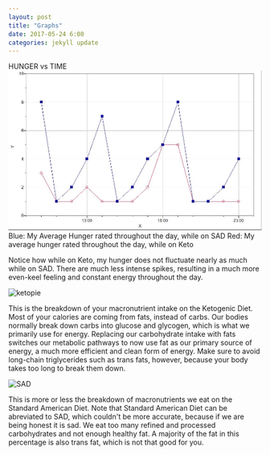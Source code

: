 ```yaml
---
layout: post
title: "Graphs"
date: 2017-05-24 6:00
categories: jekyll update
---
```

HUNGER vs TIME
![hunger graph](/pics/hungergraph.JPG)
Blue: My Average Hunger rated throughout the day, while on SAD
Red: My average hunger rated throughout the day, while on Keto

Notice how while on Keto, my hunger does not fluctuate nearly as much while on SAD. There are much less intense spikes, resulting in a much more even-keel feeling and constant energy throughout the day.



![ketopie](https://www.t-nation.com/system/publishing/article_assets/3400/original/Pie-Chart.jpg?ts=1439410144)

This is the breakdown of your macronutrient intake on the Ketogenic Diet. Most of your calories are coming from fats, instead of carbs. Our bodies normally break down carbs into glucose and glycogen, which is what we primarily use for energy. Replacing our carbohydrate intake with fats switches our metabolic pathways to now use fat as our primary source of energy, a much more efficient and clean form of energy. Make sure to avoid long-chain triglycerides such as trans fats, however, because your body takes too long to break them down.



![SAD](http://cdn.breaknutrition.com/wp-content/uploads/2017/03/standard-american-diet.png)

This is more or less the breakdown of macronutrients we eat on the Standard American Diet. Note that Standard American Diet can be abreviated to SAD, which couldn't be more accurate, because if we are being honest it is sad. We eat too many refined and processed carbohydrates and not enough healthy fat. A majority of the fat in this percentage is also trans fat, which is not that good for you.
